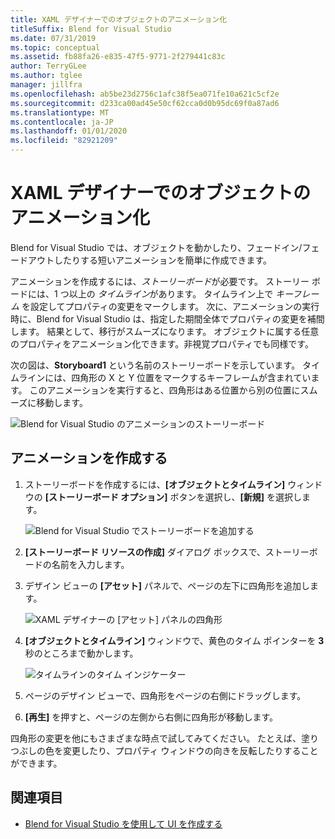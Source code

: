 ```yaml
---
title: XAML デザイナーでのオブジェクトのアニメーション化
titleSuffix: Blend for Visual Studio
ms.date: 07/31/2019
ms.topic: conceptual
ms.assetid: fb88fa26-e835-47f5-9771-2f279441c83c
author: TerryGLee
ms.author: tglee
manager: jillfra
ms.openlocfilehash: ab5be23d2756c1afc38f5ea071fe10a621c5cf2e
ms.sourcegitcommit: d233ca00ad45e50cf62cca0d0b95dc69f0a87ad6
ms.translationtype: MT
ms.contentlocale: ja-JP
ms.lasthandoff: 01/01/2020
ms.locfileid: "82921209"
---
```

# <a name="animate-objects-in-xaml-designer"></a>XAML デザイナーでのオブジェクトのアニメーション化

Blend for Visual Studio では、オブジェクトを動かしたり、フェードイン/フェードアウトしたりする短いアニメーションを簡単に作成できます。

アニメーションを作成するには、*ストーリーボード*が必要です。 ストーリー ボードには、1 つ以上の *タイムライン*があります。 タイムライン上で *キーフレーム* を設定してプロパティの変更をマークします。 次に、アニメーションの実行時に、Blend for Visual Studio は、指定した期間全体でプロパティの変更を補間します。 結果として、移行がスムーズになります。 オブジェクトに属する任意のプロパティをアニメーション化できます。非視覚プロパティでも同様です。

次の図は、**Storyboard1** という名前のストーリーボードを示しています。 タイムラインには、四角形の X と Y 位置をマークするキーフレームが含まれています。 このアニメーションを実行すると、四角形はある位置から別の位置にスムーズに移動します。

![Blend for Visual Studio のアニメーションのストーリーボード](media/storyboard-timeline.png)

## <a name="create-an-animation"></a>アニメーションを作成する

1. ストーリーボードを作成するには、**[オブジェクトとタイムライン]** ウィンドウの **[ストーリーボード オプション]** ボタンを選択し、**[新規]** を選択します。

   ![Blend for Visual Studio でストーリーボードを追加する](media/new-storyboard.png)

2. **[ストーリーボード リソースの作成]** ダイアログ ボックスで、ストーリーボードの名前を入力します。

3. デザイン ビューの **[アセット]** パネルで、ページの左下に四角形を追加します。

   ![XAML デザイナーの [アセット] パネルの四角形](media/add-rectangle.PNG)

4. **[オブジェクトとタイムライン]** ウィンドウで、黄色のタイム ポインターを **3** 秒のところまで動かします。

   ![タイムラインのタイム インジケーター](media/timeline-indicator.PNG)

5. ページのデザイン ビューで、四角形をページの右側にドラッグします。

6. **[再生]** を押すと、ページの左側から右側に四角形が移動します。

四角形の変更を他にもさまざまな時点で試してみてください。 たとえば、塗りつぶしの色を変更したり、プロパティ ウィンドウの向きを反転したりすることができます。

## <a name="see-also"></a>関連項目

- [Blend for Visual Studio を使用して UI を作成する](../xaml-tools/creating-a-ui-by-using-blend-for-visual-studio.md)
